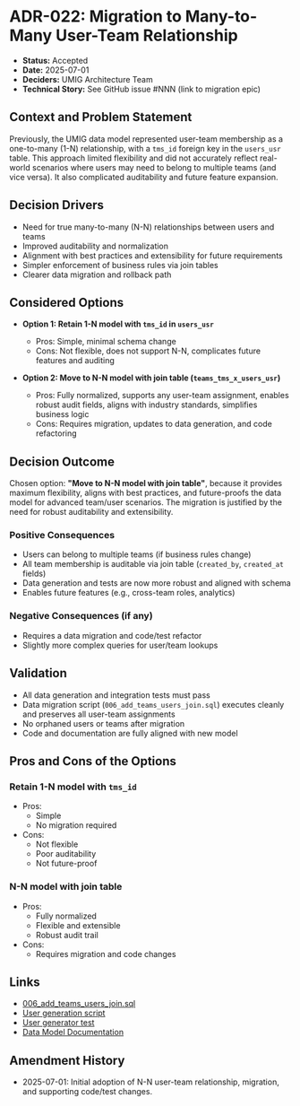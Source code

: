 # ADR-022: Migration to Many-to-Many User-Team Relationship

- **Status:** Accepted
- **Date:** 2025-07-01
- **Deciders:** UMIG Architecture Team
- **Technical Story:** See GitHub issue #NNN (link to migration epic)

## Context and Problem Statement

Previously, the UMIG data model represented user-team membership as a one-to-many (1-N) relationship, with a `tms_id` foreign key in the `users_usr` table. This approach limited flexibility and did not accurately reflect real-world scenarios where users may need to belong to multiple teams (and vice versa). It also complicated auditability and future feature expansion.

## Decision Drivers

- Need for true many-to-many (N-N) relationships between users and teams
- Improved auditability and normalization
- Alignment with best practices and extensibility for future requirements
- Simpler enforcement of business rules via join tables
- Clearer data migration and rollback path

## Considered Options

- **Option 1: Retain 1-N model with `tms_id` in `users_usr`**
  - Pros: Simple, minimal schema change
  - Cons: Not flexible, does not support N-N, complicates future features and auditing

- **Option 2: Move to N-N model with join table (`teams_tms_x_users_usr`)**
  - Pros: Fully normalized, supports any user-team assignment, enables robust audit fields, aligns with industry standards, simplifies business logic
  - Cons: Requires migration, updates to data generation, and code refactoring

## Decision Outcome

Chosen option: **"Move to N-N model with join table"**, because it provides maximum flexibility, aligns with best practices, and future-proofs the data model for advanced team/user scenarios. The migration is justified by the need for robust auditability and extensibility.

### Positive Consequences

- Users can belong to multiple teams (if business rules change)
- All team membership is auditable via join table (`created_by`, `created_at` fields)
- Data generation and tests are now more robust and aligned with schema
- Enables future features (e.g., cross-team roles, analytics)

### Negative Consequences (if any)

- Requires a data migration and code/test refactor
- Slightly more complex queries for user/team lookups

## Validation

- All data generation and integration tests must pass
- Data migration script (`006_add_teams_users_join.sql`) executes cleanly and preserves all user-team assignments
- No orphaned users or teams after migration
- Code and documentation are fully aligned with new model

## Pros and Cons of the Options

### Retain 1-N model with `tms_id`

- Pros:
  - Simple
  - No migration required
- Cons:
  - Not flexible
  - Poor auditability
  - Not future-proof

### N-N model with join table

- Pros:
  - Fully normalized
  - Flexible and extensible
  - Robust audit trail
- Cons:
  - Requires migration and code changes

## Links

- [006_add_teams_users_join.sql](../../local-dev-setup/liquibase/changelogs/006_add_teams_users_join.sql)
- [User generation script](../../local-dev-setup/data-utils/generators/03_generate_users.js)
- [User generator test](../../local-dev-setup/data-utils/__tests__/generators/03_generate_users.test.js)
- [Data Model Documentation](../dataModel/README.md)

## Amendment History

- 2025-07-01: Initial adoption of N-N user-team relationship, migration, and supporting code/test changes.
